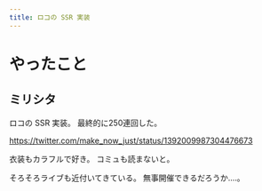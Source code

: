 ```yaml
---
title: ロコの SSR 実装
---
```


# やったこと

## ミリシタ

ロコの SSR 実装。
最終的に250連回した。

<https://twitter.com/make_now_just/status/1392009987304476673>

衣装もカラフルで好き。
コミュも読まないと。

そろそろライブも近付いてきている。
無事開催できるだろうか‥‥。

